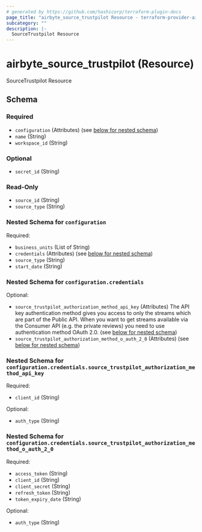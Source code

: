 ```yaml
---
# generated by https://github.com/hashicorp/terraform-plugin-docs
page_title: "airbyte_source_trustpilot Resource - terraform-provider-airbyte-new"
subcategory: ""
description: |-
  SourceTrustpilot Resource
---
```


# airbyte_source_trustpilot (Resource)

SourceTrustpilot Resource



<!-- schema generated by tfplugindocs -->
## Schema

### Required

- `configuration` (Attributes) (see [below for nested schema](#nestedatt--configuration))
- `name` (String)
- `workspace_id` (String)

### Optional

- `secret_id` (String)

### Read-Only

- `source_id` (String)
- `source_type` (String)

<a id="nestedatt--configuration"></a>
### Nested Schema for `configuration`

Required:

- `business_units` (List of String)
- `credentials` (Attributes) (see [below for nested schema](#nestedatt--configuration--credentials))
- `source_type` (String)
- `start_date` (String)

<a id="nestedatt--configuration--credentials"></a>
### Nested Schema for `configuration.credentials`

Optional:

- `source_trustpilot_authorization_method_api_key` (Attributes) The API key authentication method gives you access to only the streams which are part of the Public API. When you want to get streams available via the Consumer API (e.g. the private reviews) you need to use authentication method OAuth 2.0. (see [below for nested schema](#nestedatt--configuration--credentials--source_trustpilot_authorization_method_api_key))
- `source_trustpilot_authorization_method_o_auth_2_0` (Attributes) (see [below for nested schema](#nestedatt--configuration--credentials--source_trustpilot_authorization_method_o_auth_2_0))

<a id="nestedatt--configuration--credentials--source_trustpilot_authorization_method_api_key"></a>
### Nested Schema for `configuration.credentials.source_trustpilot_authorization_method_api_key`

Required:

- `client_id` (String)

Optional:

- `auth_type` (String)


<a id="nestedatt--configuration--credentials--source_trustpilot_authorization_method_o_auth_2_0"></a>
### Nested Schema for `configuration.credentials.source_trustpilot_authorization_method_o_auth_2_0`

Required:

- `access_token` (String)
- `client_id` (String)
- `client_secret` (String)
- `refresh_token` (String)
- `token_expiry_date` (String)

Optional:

- `auth_type` (String)


